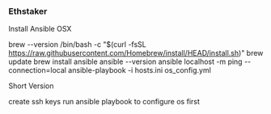 ### Ethstaker

Install Ansible OSX

brew --version
/bin/bash -c "$(curl -fsSL https://raw.githubusercontent.com/Homebrew/install/HEAD/install.sh)"
brew update
brew install ansible
ansible --version
ansible localhost -m ping --connection=local
ansible-playbook -i hosts.ini os_config.yml


Short Version

create ssh keys
run ansible playbook to configure os first
